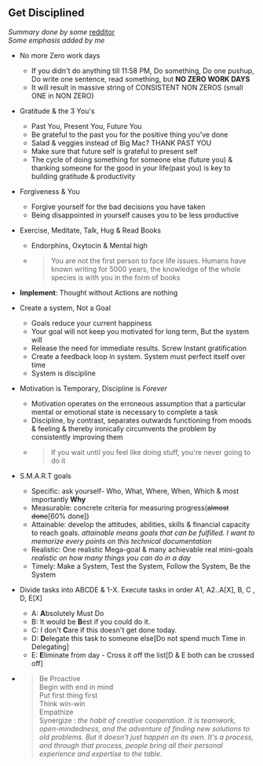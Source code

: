 ## Get Disciplined ##
_Summary done by some_ [redditor](https://www.reddit.com/r/getdisciplined/comments/852fym/method_pdf_i_was_disappointed_with_my_life_so_i/)  
_Some emphasis added by me_  

+ No more Zero work days
    - If you didn't do anything till 11:58 PM, Do something, Do one pushup, Do write one sentence, read something, but **NO ZERO WORK DAYS**
    - It will result in massive string of CONSISTENT NON ZEROS (small ONE in NON ZERO)

+ Gratitude & the 3 You's
    - Past You, Present You, Future You
    - Be grateful to the past you for the positive thing you've done
    - Salad & veggies instead of Big Mac? THANK PAST YOU
    - Make sure that future self is grateful to present self
    - The cycle of doing something for someone else (future you) & thanking someone for the good in your life(past you) is key to building gratitude & productivity
+ Forgiveness & You
    - Forgive yourself for the bad decisions you have taken
    - Being disappointed in yourself causes you to be less productive
+ Exercise, Meditate, Talk, Hug & Read Books
    - Endorphins, Oxytocin & Mental high
    - > You are not the first person to face life issues. Humans have known writing for 5000 years, the knowledge of the whole species is with you in the form of books
+ **Implement**: Thought without Actions are nothing
+ Create a system, Not a Goal
    - Goals reduce your current happiness
    - Your goal will not keep you motivated for long term, But the system will
    - Release the need for immediate results. Screw Instant gratification
    - Create a feedback loop in system. System must perfect itself over time
    - System is discipline
+ Motivation is Temporary, Discipline is _Forever_
    - Motivation operates on the erroneous assumption that a particular mental or emotional state is necessary to complete a task
    - Discipline, by contrast, separates outwards functioning from moods & feeling & thereby ironically circumvents the problem by consistently improving them
    - > If you wait until you feel like doing stuff, you're never going to do it

+ S.M.A.R.T goals
    - Specific: ask yourself- Who, What, Where, When, Which & most importantly **Why**
    - Measurable: concrete criteria for measuring progress(~~almost done~~[60% done])
    - Attainable: develop the attitudes, abilities, skills & financial capacity to reach goals. _attainable means goals that can be fulfilled. I want to memorize every points on this technical documentation_
    - Realistic: One realistic Mega-goal & many achievable real mini-goals _realistic on how many things you can do in a day_
    - Timely: Make a System, Test the System, Follow the System, Be the System
+ Divide tasks into ABCDE & 1-X. Execute tasks in order A1, A2..A[X], B, C , D, E[X]
    - A: **A**bsolutely Must Do
    - B: It would be **B**est if you could do it.
    - C: I don't **C**are if this doesn't get done today.
    - D: **D**elegate this task to someone else[Do not spend much Time in Delegating]
    - E: **E**liminate from day - Cross it off the list[D & E both can be crossed off]

+ > Be Proactive  
    Begin with end in mind  
    Put first thing first  
    Think win-win  
    Empathize  
    Synergize : _the habit of creative cooperation. It is teamwork, open-mindedness, and the adventure of finding new solutions to old problems. But it doesn't just happen on its own. It's a process, and through that process, people bring all their personal experience and expertise to the table._   

